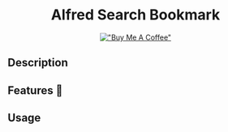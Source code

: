<div align="center">

# Alfred Search Bookmark

[!["Buy Me A Coffee"](https://www.buymeacoffee.com/assets/img/custom_images/orange_img.png)](https://www.buymeacoffee.com/kcao7snkgx)

</div>

## Description

<!-- TODO -->

## Features 🥷

<!-- TODO -->

## Usage

<!-- TODO -->
